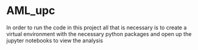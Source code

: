 # AML_upc

In order to run the code in this project all that is necessary is to create a virtual environment with the necessary python packages and open up the jupyter notebooks to view the analysis